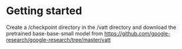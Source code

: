# Getting started

Create a /checkpoint directory in the /vatt directory and download the pretrained base-base-small model from <https://github.com/google-research/google-research/tree/master/vatt>